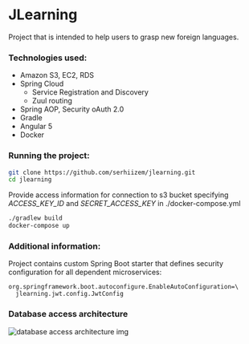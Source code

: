 # JLearning
Project that is intended to help users to grasp new foreign languages.

### Technologies used:
- Amazon S3, EC2, RDS
- Spring Cloud
    - Service Registration and Discovery
    - Zuul routing
- Spring AOP, Security oAuth 2.0
- Gradle
- Angular 5
- Docker

### Running the project:

```bash
git clone https://github.com/serhiizem/jlearning.git
cd jlearning
```
Provide access information for connection to s3 bucket specifying *ACCESS_KEY_ID* and *SECRET_ACCESS_KEY* in  ./docker-compose.yml
```bash
./gradlew build
docker-compose up
```

### Additional information:
Project contains custom Spring Boot starter that defines security configuration for all dependent microservices:
```properties
org.springframework.boot.autoconfigure.EnableAutoConfiguration=\
  jlearning.jwt.config.JwtConfig
```
### Database access architecture
![database access architecture img](https://i.imgur.com/CJGmt61.jpg)
